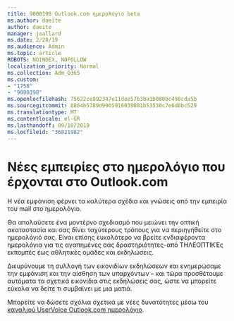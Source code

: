```yaml
---
title: 9000198 Outlook.com ημερολόγιο beta
ms.author: daeite
author: daeite
manager: joallard
ms.date: 2/28/19
ms.audience: Admin
ms.topic: article
ROBOTS: NOINDEX, NOFOLLOW
localization_priority: Normal
ms.collection: Adm_O365
ms.custom:
- "1758"
- "9000198"
ms.openlocfilehash: 75622ce992347e11dee57b3ba1b080bc498cda5b
ms.sourcegitcommit: 8864b5789d9905916039081b53530c7e6d8bc529
ms.translationtype: MT
ms.contentlocale: el-GR
ms.lasthandoff: 09/10/2019
ms.locfileid: "36821982"
---
```

# <a name="new-calendar-experiences-coming-to-outlookcom"></a>Νέες εμπειρίες στο ημερολόγιο που έρχονται στο Outlook.com

Η νέα εμφάνιση φέρνει τα καλύτερα σχέδια και γνώσεις από την εμπειρία του mail στο ημερολόγιο.

Θα απολαύσετε ένα μοντέρνο σχεδιασμό που μειώνει την οπτική ακαταστασία και σας δίνει ταχύτερους τρόπους για να περιηγηθείτε στο ημερολόγιό σας. Είναι επίσης ευκολότερο να βρείτε ενδιαφέροντα ημερολόγια για τις αγαπημένες σας δραστηριότητες-από ΤΗΛΕΟΠΤΙΚΈς εκπομπές έως αθλητικές ομάδες και εκδηλώσεις.

Διευρύνουμε τη συλλογή των εικονιδίων εκδηλώσεων και ενημερώσαμε την εμφάνιση και την αίσθηση των υπαρχόντων – και τώρα προσθέτουμε αυτόματα τα σχετικά εικονίδια στις εκδηλώσεις σας, ώστε να μπορείτε εύκολα να δείτε τι συμβαίνει με μια ματιά.

Μπορείτε να δώσετε σχόλια σχετικά με νέες δυνατότητες μέσω του [καναλιού UserVoice Outlook.com ημερολόγιο](https://go.microsoft.com/fwlink/?linkid=2103075).